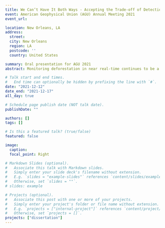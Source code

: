 ```yaml
---
title: We Can’t Have It Both Ways - Accepting the Trade-off of Detection Time and Accuracy in Multi-source, Near Real-time Deforestation Monitoring
event: American Geophysical Union (AGU) Annual Meeting 2021
event_url:

location: New Orleans, LA
address:
  street:
  city: New Orleans
  region: LA
  postcode: ''
  country: United States

summary: Oral presentation for AGU 2021
abstract: Monitoring deforestation in near real-time continues to be a high priority for remote sensing science. The proliferation of Earth-observing satellites, and the emergence of time series approaches, promises higher accuracy detections with lower latency. But the potential trade-off between optimizing detection accuracy and time has been underexplored, and combining disparate information from multiple sensors remains challenging. We devised a straightforward approach to monitoring deforestation using multiple satellite image time series, and used multiobjective optimization to answer the following questions':' Do multi-source approaches give higher accuracy, lower latency change detections compared to single-source? And, can a single approach optimize detection time and accuracy, or are there trade-offs? We used PlanetScope image sequences to create a validation set of deforestation events with high temporal accuracy in north-central Myanmar (n=159). Similar to CCDC, we estimated time series models from Landsat 8 and Sentinel-2 NDVI time series, and VV and VH backscatter from Sentinel-1. Standardized residuals were combined across sensors, and aggregated using a temporal weighting scheme before converting to a deforestation probability using logistic regression. We optimized for detection time, alongside Type 1 and II errors across a range of weighting parameters. Multi-source approaches were superior to any single-source approach, with both detection times and error rates being twice as good. We also show clear trade-offs between detection time and error rate':' weighting scenarios with the fastest detections (median value of 2 days) had higher false positive (0.015) and false negative rates (0.23). Thus, we recommend that further developments focus on using multi-source time series to increase accuracy and reduce detection time. Users should also be aware of the inherent trade-offs in detection latency and accuracy, and be able to prioritize these differently across applications.

# Talk start and end times.
#   End time can optionally be hidden by prefixing the line with `#`.
date: "2021-12-12"
date_end: "2021-12-17"
all_day: true

# Schedule page publish date (NOT talk date).
publishDate: ""

authors: []
tags: []

# Is this a featured talk? (true/false)
featured: false

image:
  caption:
  focal_point: Right

# Markdown Slides (optional).
#   Associate this talk with Markdown slides.
#   Simply enter your slide deck's filename without extension.
#   E.g. `slides = "example-slides"` references `content/slides/example-slides.md`.
#   Otherwise, set `slides = ""`.
# slides: example

# Projects (optional).
#   Associate this post with one or more of your projects.
#   Simply enter your project's folder or file name without extension.
#   E.g. `projects = ["internal-project"]` references `content/project/deep-learning/index.md`.
#   Otherwise, set `projects = []`.
projects: ["dissertation"]
---
```

